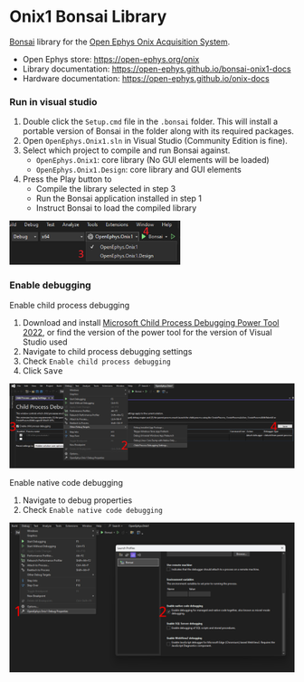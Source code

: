 # Onix1 Bonsai Library
[Bonsai](https://bonsai-rx.org/) library for the [Open Ephys Onix
Acquisition System](https://open-ephys.github.io/onix-docs).

- Open Ephys store: https://open-ephys.org/onix
- Library documentation: https://open-ephys.github.io/bonsai-onix1-docs
- Hardware documentation: https://open-ephys.github.io/onix-docs

### Run in visual studio
1. Double click the `Setup.cmd` file in the `.bonsai` folder. This will install a
   portable version of Bonsai in the folder along with its required packages.
1. Open `OpenEphys.Onix1.sln` in Visual Studio (Community Edition is fine).
1. Select which project to compile and run Bonsai against.
   - `OpenEphys.Onix1`: core library (No GUI elements will be loaded)
   - `OpenEphys.Onix1.Design`: core library and GUI elements
1. Press the Play button to
   - Compile the library selected in step 3
   - Run the Bonsai application installed in step 1
   - Instruct Bonsai to load the compiled library

<img alt="Select which library to compile" src="./images/build-and-run.png" width="60%" />

### Enable debugging

Enable child process debugging
1. Download and install [Microsoft Child Process Debugging Power Tool 2022](https://marketplace.visualstudio.com/items?itemName=vsdbgplat.MicrosoftChildProcessDebuggingPowerTool2022), or find the version of the power tool for the version of Visual Studio used
1. Navigate to child process debugging settings
1. Check `Enable child process debugging`
1. Click <kbd>Save</kbd>

![Child process debugging](./images/child-process-debugging.webp)

Enable native code debugging
1.  Navigate to debug properties
1.  Check `Enable native code debugging`

![Enable native code debugging](./images/native-code-debugging.webp)

